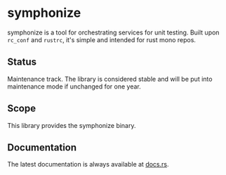 symphonize
==========

symphonize is a tool for orchestrating services for unit testing.  Built upon `rc_conf` and `rustrc`, it's simple and
intended for rust mono repos.

Status
------

Maintenance track.  The library is considered stable and will be put into maintenance mode if unchanged for one year.

Scope
-----

This library provides the symphonize binary.

Documentation
-------------

The latest documentation is always available at [docs.rs](https://docs.rs/symphonize/latest/symphonize/).
